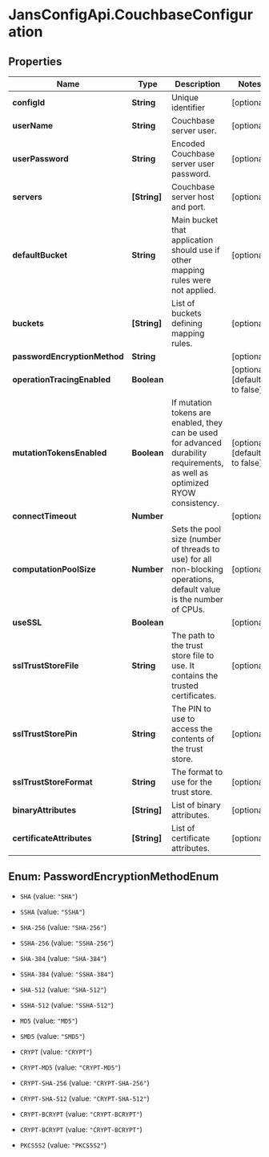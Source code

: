 # JansConfigApi.CouchbaseConfiguration

## Properties

Name | Type | Description | Notes
------------ | ------------- | ------------- | -------------
**configId** | **String** | Unique identifier | [optional] 
**userName** | **String** | Couchbase server user. | [optional] 
**userPassword** | **String** | Encoded Couchbase server user password. | [optional] 
**servers** | **[String]** | Couchbase server host and port. | [optional] 
**defaultBucket** | **String** | Main bucket that application should use if other mapping rules were not applied. | [optional] 
**buckets** | **[String]** | List of buckets defining mapping rules. | [optional] 
**passwordEncryptionMethod** | **String** |  | [optional] 
**operationTracingEnabled** | **Boolean** |  | [optional] [default to false]
**mutationTokensEnabled** | **Boolean** | If mutation tokens are enabled, they can be used for advanced durability requirements, as well as optimized RYOW consistency. | [optional] [default to false]
**connectTimeout** | **Number** |  | [optional] 
**computationPoolSize** | **Number** | Sets the pool size (number of threads to use) for all non-blocking operations, default value is the number of CPUs. | [optional] 
**useSSL** | **Boolean** |  | [optional] 
**sslTrustStoreFile** | **String** | The path to the trust store file to use. It contains the trusted certificates. | [optional] 
**sslTrustStorePin** | **String** | The PIN to use to access the contents of the trust store. | [optional] 
**sslTrustStoreFormat** | **String** | The format to use for the trust store. | [optional] 
**binaryAttributes** | **[String]** | List of binary attributes. | [optional] 
**certificateAttributes** | **[String]** | List of certificate attributes. | [optional] 



## Enum: PasswordEncryptionMethodEnum


* `SHA` (value: `"SHA"`)

* `SSHA` (value: `"SSHA"`)

* `SHA-256` (value: `"SHA-256"`)

* `SSHA-256` (value: `"SSHA-256"`)

* `SHA-384` (value: `"SHA-384"`)

* `SSHA-384` (value: `"SSHA-384"`)

* `SHA-512` (value: `"SHA-512"`)

* `SSHA-512` (value: `"SSHA-512"`)

* `MD5` (value: `"MD5"`)

* `SMD5` (value: `"SMD5"`)

* `CRYPT` (value: `"CRYPT"`)

* `CRYPT-MD5` (value: `"CRYPT-MD5"`)

* `CRYPT-SHA-256` (value: `"CRYPT-SHA-256"`)

* `CRYPT-SHA-512` (value: `"CRYPT-SHA-512"`)

* `CRYPT-BCRYPT` (value: `"CRYPT-BCRYPT"`)

* `CRYPT-BCRYPT` (value: `"CRYPT-BCRYPT"`)

* `PKCS5S2` (value: `"PKCS5S2"`)




